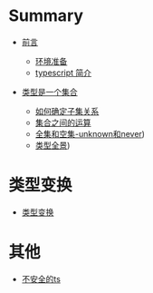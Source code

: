 # Summary

- [前言](./前言.md)
  - [环境准备](./ch00-环境准备.md)
  - [typescript 简介](./ch01-typescript简介.md)


- [类型是一个集合](./ch02-类型是一个集合.md)
  - [如何确定子集关系](./ch02-00-如何确定子集关系.md)
  - [集合之间的运算](./ch02-01-集合之间的运算.md)
  - [全集和空集-unknown和never](./ch02-02-全集和空集-unknown和never.md))
  - [类型全景](./ch02-03-类型全景.md))
# 类型变换

- [类型变换](./ch03-类型变换.md)

# 其他

- [不安全的ts](./ch05-不安全的ts.md)


<!-- 第二章 集合的角度理解ts：大纲 -->
<!-- - [类型集合] -->
  <!-- - [类型看成是一个集合](./ch02-类型是一个集合.md) -->
  <!-- - [有哪些类型（number,string,普通的object，元组tuple，数组，字面量）] -->
  <!-- - [集合之间可以运算（交集和并集）](./ch02-01-集合之间可以运算.md) -->
  <!-- - [全集和空集（unknown,never,和{}并null并never）] -->
  <!-- - [集合直接的关系`extends`(字面量类型和string，object之间的类型隶属关系，函数类型直接的关系(逆变和协变)，数组之间的关系(逆变和协变))] -->


<!-- 第三章 类型变换：大纲 -->
<!-- - [类型变换] -->
  <!-- - [keyof / mapped types] -->
  <!-- - [Utility Types(工具函数)] -->
  <!-- - [高级工具函数（type-challenge）] -->

<!-- 第四章 类型约束：大纲 -->
<!-- - [类型约束] -->
  <!-- [类型守卫] narrow -->
  <!-- [函数重载（约束入参出参）] -->
  <!-- [泛型约束] -->

<!-- 第无章 特殊类型：大纲 -->
<!-- - [特殊类型] -->
  <!-- [enum] -->
  <!-- [class] -->
  <!-- [string literal] -->
  <!-- [Record<string,unknown>和interface] -->